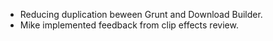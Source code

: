 * Reducing duplication beween Grunt and Download Builder.
* Mike implemented feedback from clip effects review.
